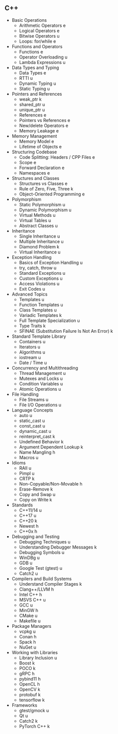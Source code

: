 ## C++

- Basic Operations
  - Arithmetic Operators e
  - Logical Operators e
  - Bitwise Operators u
  - Loops: for/while e
- Functions and Operators
  - Functions e
  - Operator Overloading u
  - Lambda Expressions u
- Data Types and Typing
  - Data Types e
  - RTTI u
  - Dynamic Typing u
  - Static Typing u
- Pointers and References
  - weak_ptr k
  - shared_ptr u
  - unique_ptr u
  - References e
  - Pointers vs References e
  - New/delete Operators e
  - Memory Leakage e
- Memory Management
  - Memory Model e
  - Lifetime of Objects e
- Structuring Codebase
  - Code Splitting: Headers / CPP Files e
  - Scope e
  - Forward Declaration e
  - Namespaces e
- Structures and Classes
  - Structures vs Classes e
  - Rule of Zero, Five, Three k
  - Object-Oriented Programming e
- Polymorphism
  - Static Polymorphism u
  - Dynamic Polymorphism u
  - Virtual Methods u
  - Virtual Tables u
  - Abstract Classes u
- Inheritance
  - Single Inheritance u
  - Multiple Inheritance u
  - Diamond Problem k
  - Virtual Inheritance u
- Exception Handling
  - Basics of Exception Handling u
  - try, catch, throw u
  - Standard Exceptions u
  - Custom Exceptions u
  - Access Violations u
  - Exit Codes u
- Advanced Topics
  - Templates u
  - Function Templates u
  - Class Templates u
  - Variadic Templates k
  - Full Template Specialization u
  - Type Traits k
  - SFINAE (Substitution Failure Is Not An Error) k
- Standard Template Library
  - Containers u
  - Iterators u
  - Algorithms u
  - iostream u
  - Date / Time u
- Concurrency and Multithreading
  - Thread Management u
  - Mutexes and Locks u
  - Condition Variables u
  - Atomic Operations u
- File Handling
  - File Streams u
  - File I/O Operations u
- Language Concepts
  - auto u
  - static_cast u
  - const_cast u
  - dynamic_cast u
  - reinterpret_cast k
  - Undefined Behavior k
  - Argument Dependent Lookup k
  - Name Mangling h
  - Macros u
- Idioms
  - RAII u
  - Pimpl u
  - CRTP k
  - Non-Copyable/Non-Movable h
  - Erase-Remove k
  - Copy and Swap u
  - Copy on Write k
- Standards
  - C++11/14 u
  - C++17 u
  - C++20 k
  - Newest h
  - C++0x h
- Debugging and Testing
  - Debugging Techniques u
  - Understanding Debugger Messages k
  - Debugging Symbols u
  - WinDBg u
  - GDB u
  - Google Test (gtest) u
  - Catch2 u
- Compilers and Build Systems
  - Understand Compiler Stages k
  - Clang++/LLVM h
  - Intel C++ h
  - MSVS C++ u
  - GCC u
  - MinGW h
  - CMake u
  - Makefile u
- Package Managers
  - vcpkg u
  - Conan h
  - Spack h
  - NuGet u
- Working with Libraries
  - Library Inclusion u
  - Boost k
  - POCO k
  - gRPC h
  - pybind11 h
  - OpenCL h
  - OpenCV k
  - protobuf k
  - tensorflow k
- Frameworks
  - gtest/gmock u
  - Qt u
  - Catch2 k
  - PyTorch C++ k
